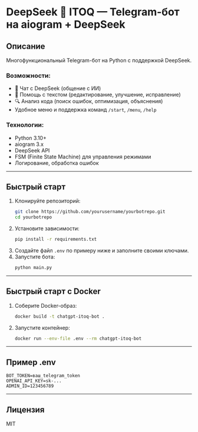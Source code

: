 # DeepSeek 💎 ITOQ — Telegram-бот на aiogram + DeepSeek

## Описание

Многофункциональный Telegram-бот на Python с поддержкой DeepSeek.

### Возможности:
- 💬 Чат с DeepSeek (общение с ИИ)
- 📝 Помощь с текстом (редактирование, улучшение, исправление)
- 🔍 Анализ кода (поиск ошибок, оптимизация, объяснения)
- Удобное меню и поддержка команд `/start`, `/menu`, `/help`

### Технологии:
- Python 3.10+
- aiogram 3.x
- DeepSeek API
- FSM (Finite State Machine) для управления режимами
- Логирование, обработка ошибок

---

## Быстрый старт

1. Клонируйте репозиторий:
   ```bash
   git clone https://github.com/yourusername/yourbotrepo.git
   cd yourbotrepo
   ```
2. Установите зависимости:
   ```bash
   pip install -r requirements.txt
   ```
3. Создайте файл `.env` по примеру ниже и заполните своими ключами.
4. Запустите бота:
   ```bash
   python main.py
   ```

---

## Быстрый старт с Docker

1. Соберите Docker-образ:
   ```bash
   docker build -t chatgpt-itoq-bot .
   ```
2. Запустите контейнер:
   ```bash
   docker run --env-file .env --rm chatgpt-itoq-bot
   ```

---

## Пример .env
```
BOT_TOKEN=ваш_telegram_token
OPENAI_API_KEY=sk-...
ADMIN_ID=123456789
```

---

## Лицензия
MIT 